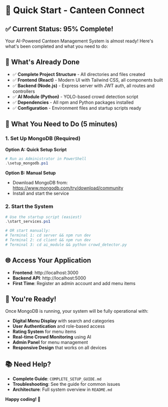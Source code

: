 # 🚀 Quick Start - Canteen Connect

## ✅ Current Status: 95% Complete!

Your AI-Powered Canteen Management System is almost ready! Here's what's been completed and what you need to do:

## 🎯 What's Already Done

- ✅ **Complete Project Structure** - All directories and files created
- ✅ **Frontend (React)** - Modern UI with Tailwind CSS, all components built
- ✅ **Backend (Node.js)** - Express server with JWT auth, all routes and controllers
- ✅ **AI Module (Python)** - YOLO-based crowd detection script
- ✅ **Dependencies** - All npm and Python packages installed
- ✅ **Configuration** - Environment files and startup scripts ready

## 🔧 What You Need to Do (5 minutes)

### 1. Set Up MongoDB (Required)
**Option A: Quick Setup Script**
```powershell
# Run as Administrator in PowerShell
.\setup_mongodb.ps1
```

**Option B: Manual Setup**
- Download MongoDB from: https://www.mongodb.com/try/download/community
- Install and start the service

### 2. Start the System
```powershell
# Use the startup script (easiest)
.\start_services.ps1

# OR start manually:
# Terminal 1: cd server && npm run dev
# Terminal 2: cd client && npm run dev
# Terminal 3: cd ai_module && python crowd_detector.py
```

## 🌐 Access Your Application

- **Frontend**: http://localhost:3000
- **Backend API**: http://localhost:5000
- **First Time**: Register an admin account and add menu items

## 🎉 You're Ready!

Once MongoDB is running, your system will be fully operational with:
- **Digital Menu Display** with search and categories
- **User Authentication** and role-based access
- **Rating System** for menu items
- **Real-time Crowd Monitoring** using AI
- **Admin Panel** for menu management
- **Responsive Design** that works on all devices

## 📚 Need Help?

- **Complete Guide**: `COMPLETE_SETUP_GUIDE.md`
- **Troubleshooting**: See the guide for common issues
- **Architecture**: Full system overview in `README.md`

**Happy coding! 🚀**
